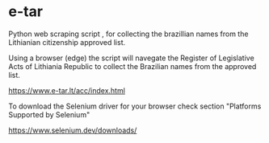 # e-tar

Python web scraping script , for collecting the brazillian names from the Lithianian citizenship approved list.

Using a browser (edge) the script will navegate the Register of Legislative Acts of Lithiania Republic to collect the Brazilian names from the approved list.

https://www.e-tar.lt/acc/index.html 

To download the Selenium driver for your browser check section "Platforms Supported by Selenium"

https://www.selenium.dev/downloads/
